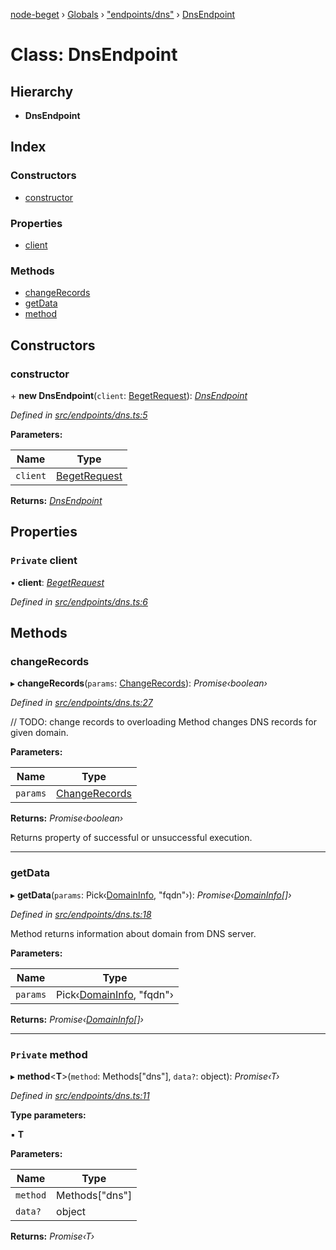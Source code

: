 [node-beget](../README.md) › [Globals](../globals.md) › ["endpoints/dns"](../modules/_endpoints_dns_.md) › [DnsEndpoint](_endpoints_dns_.dnsendpoint.md)

# Class: DnsEndpoint

## Hierarchy

* **DnsEndpoint**

## Index

### Constructors

* [constructor](_endpoints_dns_.dnsendpoint.md#constructor)

### Properties

* [client](_endpoints_dns_.dnsendpoint.md#private-client)

### Methods

* [changeRecords](_endpoints_dns_.dnsendpoint.md#changerecords)
* [getData](_endpoints_dns_.dnsendpoint.md#getdata)
* [method](_endpoints_dns_.dnsendpoint.md#private-method)

## Constructors

###  constructor

\+ **new DnsEndpoint**(`client`: [BegetRequest](_beget_request_.begetrequest.md)): *[DnsEndpoint](_endpoints_dns_.dnsendpoint.md)*

*Defined in [src/endpoints/dns.ts:5](https://github.com/olehcambel/node-beget/blob/f128411/src/endpoints/dns.ts#L5)*

**Parameters:**

Name | Type |
------ | ------ |
`client` | [BegetRequest](_beget_request_.begetrequest.md) |

**Returns:** *[DnsEndpoint](_endpoints_dns_.dnsendpoint.md)*

## Properties

### `Private` client

• **client**: *[BegetRequest](_beget_request_.begetrequest.md)*

*Defined in [src/endpoints/dns.ts:6](https://github.com/olehcambel/node-beget/blob/f128411/src/endpoints/dns.ts#L6)*

## Methods

###  changeRecords

▸ **changeRecords**(`params`: [ChangeRecords](../modules/_types_dns_interface_.md#changerecords)): *Promise‹boolean›*

*Defined in [src/endpoints/dns.ts:27](https://github.com/olehcambel/node-beget/blob/f128411/src/endpoints/dns.ts#L27)*

// TODO: change records to overloading
Method changes DNS records for given domain.

**Parameters:**

Name | Type |
------ | ------ |
`params` | [ChangeRecords](../modules/_types_dns_interface_.md#changerecords) |

**Returns:** *Promise‹boolean›*

Returns property of successful or unsuccessful execution.

___

###  getData

▸ **getData**(`params`: Pick‹[DomainInfo](../interfaces/_types_dns_interface_.domaininfo.md), "fqdn"›): *Promise‹[DomainInfo](../interfaces/_types_dns_interface_.domaininfo.md)[]›*

*Defined in [src/endpoints/dns.ts:18](https://github.com/olehcambel/node-beget/blob/f128411/src/endpoints/dns.ts#L18)*

Method returns information about domain from DNS server.

**Parameters:**

Name | Type |
------ | ------ |
`params` | Pick‹[DomainInfo](../interfaces/_types_dns_interface_.domaininfo.md), "fqdn"› |

**Returns:** *Promise‹[DomainInfo](../interfaces/_types_dns_interface_.domaininfo.md)[]›*

___

### `Private` method

▸ **method**<**T**>(`method`: Methods["dns"], `data?`: object): *Promise‹T›*

*Defined in [src/endpoints/dns.ts:11](https://github.com/olehcambel/node-beget/blob/f128411/src/endpoints/dns.ts#L11)*

**Type parameters:**

▪ **T**

**Parameters:**

Name | Type |
------ | ------ |
`method` | Methods["dns"] |
`data?` | object |

**Returns:** *Promise‹T›*
